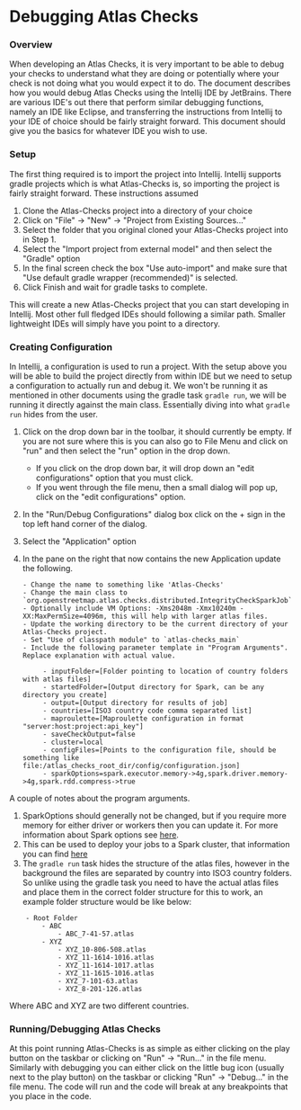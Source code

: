 # Debugging Atlas Checks

### Overview

When developing an Atlas Checks, it is very important to be able to debug your checks to understand what they are doing or potentially where your check is not doing what you would expect it to do. The document describes how you would debug Atlas Checks using the Intellij IDE by JetBrains. There are various IDE's out there that perform similar debugging functions, namely an IDE like Eclipse, and transferring the instructions from Intellij to your IDE of choice should be fairly straight forward. This document should give you the basics for whatever IDE you wish to use.

### Setup

The first thing required is to import the project into Intellij. Intellij supports gradle projects which is what Atlas-Checks is, so importing the project is fairly straight forward. These instructions assumed 

1. Clone the Atlas-Checks project into a directory of your choice 
2. Click on "File" -> "New" -> "Project from Existing Sources..."
3. Select the folder that you original cloned your Atlas-Checks project into in Step 1.
4. Select the "Import project from external model" and then select the "Gradle" option
5. In the final screen check the box "Use auto-import" and make sure that "Use default gradle wrapper (recommended)" is selected.
6. Click Finish and wait for gradle tasks to complete.

This will create a new Atlas-Checks project that you can start developing in Intellij. Most other full fledged IDEs should following a similar path. Smaller lightweight IDEs will simply have you point to a directory.

### Creating Configuration

In Intellij, a configuration is used to run a project. With the setup above you will be able to build the project directly from within IDE but we need to setup a configuration to actually run and debug it. We won't be running it as mentioned in other documents using the gradle task `gradle run`, we will be running it directly against the main class. Essentially diving into what `gradle run` hides from the user. 

1. Click on the drop down bar in the toolbar, it should currently be empty. If you are not sure where this is you can also go to File Menu and click on "run" and then select the "run" option in the drop down.

    - If you click on the drop down bar, it will drop down an "edit configurations" option that you must click.
    - If you went through the file menu, then a small dialog will pop up, click on the "edit configurations" option.
    
2. In the "Run/Debug Configurations" dialog box click on the + sign in the top left hand corner of the dialog.
3. Select the "Application" option
4. In the pane on the right that now contains the new Application update the following.

       - Change the name to something like 'Atlas-Checks'       
       - Change the main class to `org.openstreetmap.atlas.checks.distributed.IntegrityCheckSparkJob`       
       - Optionally include VM Options: -Xms2048m -Xmx10240m -XX:MaxPermSize=4096m, this will help with larger atlas files.
       - Update the working directory to be the current directory of your Atlas-Checks project.
       - Set "Use of classpath module" to `atlas-checks_main`
       - Include the following parameter template in "Program Arguments". Replace explanation with actual value.
   
            - inputFolder=[Folder pointing to location of country folders with atlas files]
            - startedFolder=[Output directory for Spark, can be any directory you create]
            - output=[Output directory for results of job]
            - countries=[ISO3 country code comma separated list]
            - maproulette=[Maproulette configuration in format "server:host:project:api_key"]
            - saveCheckOutput=false
            - cluster=local
            - configFiles=[Points to the configuration file, should be something like file:/atlas_checks_root_dir/config/configuration.json]
            - sparkOptions=spark.executor.memory->4g,spark.driver.memory->4g,spark.rdd.compress->true
            
A couple of notes about the program arguments.

1. SparkOptions should generally not be changed, but if you require more memory for either driver or workers then you can update it. For more information about Spark options see [here](http://spark.apache.org/docs/1.6.0/configuration.html).
2. This can be used to deploy your jobs to a Spark cluster, that information you can find [here](cluster.md)
3. The `gradle run` task hides the structure of the atlas files, however in the background the files are separated by country into ISO3 country folders. So unlike using the gradle task you need to have the actual atlas files and place them in the correct folder structure for this to work, an example folder structure would be like below:

```
    - Root Folder
        - ABC
            - ABC_7-41-57.atlas
        - XYZ
            - XYZ_10-806-508.atlas
            - XYZ_11-1614-1016.atlas 
            - XYZ_11-1614-1017.atlas 
            - XYZ_11-1615-1016.atlas 
            - XYZ_7-101-63.atlas
            - XYZ_8-201-126.atlas
```
Where ABC and XYZ are two different countries.

### Running/Debugging Atlas Checks

At this point running Atlas-Checks is as simple as either clicking on the play button on the taskbar or clicking on "Run" -> "Run..." in the file menu. Similarly with debugging you can either click on the little bug icon (usually next to the play button) on the taskbar or clicking  "Run" -> "Debug..." in the file menu. The code will run and the code will break at any breakpoints that you place in the code.
